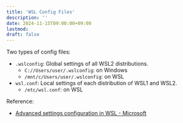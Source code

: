 ```yaml
---
title: 'WSL Config Files'
description: ''
date: 2024-11-15T09:00:00+09:00
lastmod:
draft: false
---
```


Two types of config files:

- ``.wslconfig``: Global settings of all WSL2 distributions.
  - ``C://Users/user/.wslconfig``: on Windows
  - ``/mnt/c/Users/user/.wslconfig``: on WSL
- ``wsl.conf``: Local settings of each distribution of WSL1 and WSL2.
  - ``/etc/wsl.conf``: on WSL

Reference:

- [Advanced settings configuration in WSL - Microsoft](https://learn.microsoft.com/en-us/windows/wsl/wsl-config)
